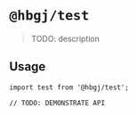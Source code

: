 # `@hbgj/test`

> TODO: description

## Usage

```
import test from '@hbgj/test';

// TODO: DEMONSTRATE API
```
